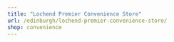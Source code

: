 ```yaml
---
title: "Lochend Premier Convenience Store"
url: /edinburgh/lochend-premier-convenience-store/
shop: convenience
---
```


